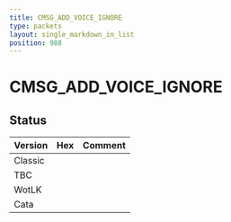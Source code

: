 ```yaml
---
title: CMSG_ADD_VOICE_IGNORE
type: packets
layout: single_markdown_in_list
position: 988
---
```


# CMSG_ADD_VOICE_IGNORE

## Status

Version | Hex | Comment
---------- | ---------- | ---------- 
Classic |  |  
TBC |  |  
WotLK |  |  
Cata |  |  
